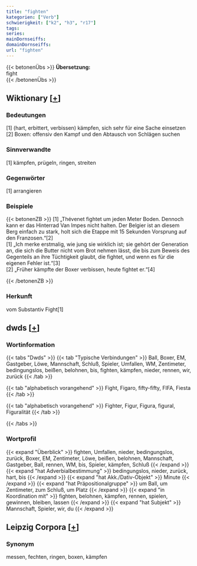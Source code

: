 ```yaml
---
title: "fighten"
kategorien: ["Verb"]
schwierigkeit: ["k2", "h3", "r17"]
tags:
series:
mainDornseiffs:
domainDornseiffs:
url: "fighten"
---
```


{{< betonenÜbs >}}
**Übersetzung:**  
fight  
{{< /betonenÜbs >}}

## Wiktionary [[+](https://de.wiktionary.org/wiki/fighten)]

### Bedeutungen
[1] (hart, erbittert, verbissen) kämpfen, sich sehr für eine Sache einsetzen  
[2] Boxen: offensiv den Kampf und den Abtausch von Schlägen suchen  

### Sinnverwandte
[1] kämpfen, prügeln, ringen, streiten  

### Gegenwörter
[1] arrangieren  

### Beispiele
{{< betonenZB >}}
[1] „Thévenet fightet um jeden Meter Boden. Dennoch kann er das Hinterrad Van Impes nicht halten. Der Belgier ist an diesem Berg einfach zu stark, holt sich die Etappe mit 15 Sekunden Vorsprung auf den Franzosen.“[2]  
[1] „Ich merke erstmalig, wie jung sie wirklich ist; sie gehört der Generation an, die sich die Butter nicht vom Brot nehmen lässt, die bis zum Beweis des Gegenteils an ihre Tüchtigkeit glaubt, die fightet, und wenn es für die eigenen Fehler ist.“[3]  
[2] „Früher kämpfte der Boxer verbissen, heute fightet er.“[4]  

{{< /betonenZB >}}
### Herkunft
vom Substantiv Fight[1]  



## dwds [[+](https://www.dwds.de/wb/fighten)]

### Wortinformation
{{< tabs "Dwds" >}}
{{< tab "Typische Verbindungen" >}}
Ball, Boxer, EM, Gastgeber, Löwe, Mannschaft, Schluß, Spieler, Umfallen, WM, Zentimeter, bedingungslos, beißen, belohnen, bis, fighten, kämpfen, nieder, rennen, wir, zurück
{{< /tab >}}

{{< tab "alphabetisch vorangehend" >}}
Fight, Figaro, fifty-fifty, FIFA, Fiesta
{{< /tab >}}

{{< tab "alphabetisch vorangehend" >}}
Fighter, Figur, Figura, figural, Figuralität
{{< /tab >}}

{{< /tabs >}}

### Wortprofil
{{< expand "Überblick" >}} fighten, Umfallen, nieder, bedingungslos, zurück, Boxer, EM, Zentimeter, Löwe, beißen, belohnen, Mannschaft, Gastgeber, Ball, rennen, WM, bis, Spieler, kämpfen, Schluß {{< /expand >}}
{{< expand "hat Adverbialbestimmung" >}} bedingungslos, nieder, zurück, hart, bis {{< /expand >}}
{{< expand "hat Akk./Dativ-Objekt" >}} Minute {{< /expand >}}
{{< expand "hat Präpositionalgruppe" >}} um Ball, um Zentimeter, zum Schluß, um Platz {{< /expand >}}
{{< expand "in Koordination mit" >}} fighten, belohnen, kämpfen, rennen, spielen, gewinnen, bleiben, lassen {{< /expand >}}
{{< expand "hat Subjekt" >}} Mannschaft, Spieler, wir, du {{< /expand >}}

## Leipzig Corpora [[+](https://corpora.uni-leipzig.de/en/res?word=fighten&corpusId=deu_newscrawl-public_2018)]


### Synonym
messen, fechten, ringen, boxen, kämpfen

